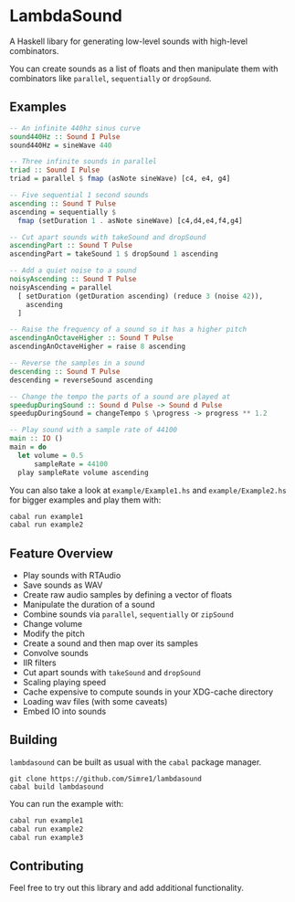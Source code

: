 # LambdaSound

A Haskell libary for generating low-level sounds with high-level combinators.

You can create sounds as a list of floats and then manipulate them with 
combinators like `parallel`, `sequentially` or `dropSound`.

## Examples

```haskell
-- An infinite 440hz sinus curve
sound440Hz :: Sound I Pulse
sound440Hz = sineWave 440 

-- Three infinite sounds in parallel
triad :: Sound I Pulse
triad = parallel $ fmap (asNote sineWave) [c4, e4, g4]

-- Five sequential 1 second sounds 
ascending :: Sound T Pulse
ascending = sequentially $
  fmap (setDuration 1 . asNote sineWave) [c4,d4,e4,f4,g4]

-- Cut apart sounds with takeSound and dropSound
ascendingPart :: Sound T Pulse
ascendingPart = takeSound 1 $ dropSound 1 ascending

-- Add a quiet noise to a sound
noisyAscending :: Sound T Pulse
noisyAscending = parallel
  [ setDuration (getDuration ascending) (reduce 3 (noise 42)),
    ascending
  ]

-- Raise the frequency of a sound so it has a higher pitch
ascendingAnOctaveHigher :: Sound T Pulse
ascendingAnOctaveHigher = raise 8 ascending 

-- Reverse the samples in a sound
descending :: Sound T Pulse
descending = reverseSound ascending

-- Change the tempo the parts of a sound are played at
speedupDuringSound :: Sound d Pulse -> Sound d Pulse
speedupDuringSound = changeTempo $ \progress -> progress ** 1.2

-- Play sound with a sample rate of 44100
main :: IO ()
main = do
  let volume = 0.5
      sampleRate = 44100
  play sampleRate volume ascending
```

You can also take a look at `example/Example1.hs` and `example/Example2.hs` for bigger examples and play them with:

```haskell
cabal run example1
cabal run example2
```

## Feature Overview

- Play sounds with RTAudio
- Save sounds as WAV
- Create raw audio samples by defining a vector of floats
- Manipulate the duration of a sound
- Combine sounds via `parallel`, `sequentially` or `zipSound`
- Change volume
- Modify the pitch
- Create a sound and then map over its samples
- Convolve sounds
- IIR filters
- Cut apart sounds with `takeSound` and `dropSound`
- Scaling playing speed
- Cache expensive to compute sounds in your XDG-cache directory
- Loading wav files (with some caveats)
- Embed IO into sounds

## Building

`lambdasound` can be built as usual with the `cabal` package manager. 

```
git clone https://github.com/Simre1/lambdasound
cabal build lambdasound
```

You can run the example with:

```haskell
cabal run example1
cabal run example2
cabal run example3
```

## Contributing

Feel free to try out this library and add additional functionality.
